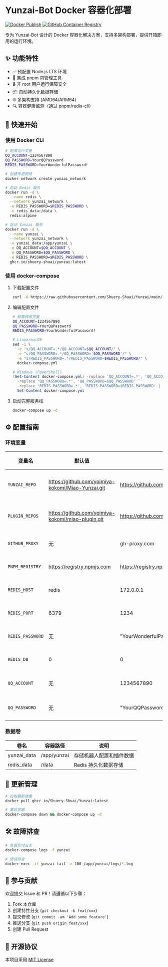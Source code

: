 # Yunzai-Bot Docker 容器化部署

[![Docker Publish](https://github.com/Shuery-Shuai/Yunzai/actions/workflows/docker-publish.yml/badge.svg)](https://github.com/Shuery-Shuai/Yunzai/actions)
[![GitHub Container Registry](https://img.shields.io/badge/Container%20Registry-GHCR-blue)](https://github.com/Shuery-Shuai/Yunzai/pkgs/container/Yunzai)

专为 Yunzai-Bot 设计的 Docker 容器化解决方案，支持多架构部署，提供开箱即用的运行环境。

## ✨ 功能特性

- ✅ 预配置 Node.js LTS 环境
- 🚀 集成 pnpm 包管理工具
- 🔒 非 root 用户运行保障安全
- 📦 自动持久化数据存储
- 🌐 多架构支持 (AMD64/ARM64)
- 🔍 容器健康监测（通过 pnpm/redis-cli）

## 🚀 快速开始

### 使用 Docker CLI

```bash
# 配置运行变量
QQ_ACCOUNT=1234567890
QQ_PASSWORD=YourQQPassword
REDIS_PASSWORD=YourWonderfulPassword!
```

```bash
# 创建专用网络
docker network create yunzai_network

# 启动 Redis 服务
docker run -d \
  --name redis \
  --network yunzai_network \
  -e REDIS_PASSWORD=$REDIS_PASSWORD \
  -v redis_data:/data \
  redis:alpine

# 启动 Yunzai 服务
docker run -d \
  --name yunzai \
  --network yunzai_network \
  -v yunzai_data:/app/yunzai \
  -e QQ_ACCOUNT=$QQ_ACCOUNT \
  -e QQ_PASSWORD=$QQ_PASSWORD \
  -e REDIS_PASSWORD=$REDIS_PASSWORD \
  ghcr.io/shuery-shuai/yunzai:latest
```

### 使用 docker-compose

1. 下载配置文件

   ```bash
   curl -O https://raw.githubusercontent.com/Shuery-Shuai/Yunzai/main/docker-compose.yml
   ```

2. 编辑配置文件

   ```bash
   # 配置修改变量
   QQ_ACCOUNT=1234567890
   QQ_PASSWORD=YourQQPassword
   REDIS_PASSWORD=YourWonderfulPassword!
   ```

   ```bash
   # Linux/macOS
   sed -i \
     -e "s/QQ_ACCOUNT=.*/QQ_ACCOUNT=$QQ_ACCOUNT/" \
     -e "s/QQ_PASSWORD=.*/QQ_PASSWORD='$QQ_PASSWORD'/" \
     -e "s/REDIS_PASSWORD=.*/REDIS_PASSWORD=$REDIS_PASSWORD/" \
     docker-compose.yml
   ```

   ```powershell
   # Windows (PowerShell)
   (Get-Content docker-compose.yml) -replace 'QQ_ACCOUNT=.*', 'QQ_ACCOUNT=$QQ_ACCOUNT' `
     -replace 'QQ_PASSWORD=.*', 'QQ_PASSWORD=$QQ_PASSWORD' `
     -replace 'REDIS_PASSWORD=.*', 'REDIS_PASSWORD=$REDIS_PASSWORD' |
     Set-Content docker-compose.yml
   ```

3. 启动完整服务栈

   ```bash
   docker-compose up -d
   ```

## ⚙️ 配置指南

### 环境变量

| 变量名           | 默认值                                              | 示例值                                                                     | 必需 | 说明                     |
| ---------------- | --------------------------------------------------- | -------------------------------------------------------------------------- | ---- | ------------------------ |
| `YUNZAI_REPO`    | <https://github.com/yoimiya-kokomi/Miao-Yunzai.git> | <https://github.com/Le-niao/Yunzai.git>                                    | 否   | 指定 Yunzai 本体仓库地址 |
| `PLUGIN_REPOS`   | <https://github.com/yoimiya-kokomi/miao-plugin.git> | <https://github.com/user/plugin1.git>,<https://gitee.com/user/plugin2.git> | 否   | 插件仓库列表（逗号分隔） |
| `GITHUB_PROXY`   | 无                                                  | gh-proxy.com                                                               | 否   | GitHub 镜像代理地址      |
| `PNPM_REGISTRY`  | <https://registry.npmjs.com>                        | <https://registry.npmmirror.com>                                           | 否   | pnpm 镜像源地址          |
| `REDIS_HOST`     | redis                                               | 172.0.0.1                                                                  | 否   | Redis 服务地址           |
| `REDIS_PORT`     | 6379                                                | 1234                                                                       | 否   | Redis 服务端口           |
| `REDIS_PASSWORD` | 无                                                  | "YourWonderfulPassword!"                                                   | 否   | Redis 认证密码           |
| `REDIS_DB`       | 0                                                   | 0                                                                          | 否   | Redis 数据库编号         |
| `QQ_ACCOUNT`     | 无                                                  | 1234567890                                                                 | 是   | 机器人 QQ 号码           |
| `QQ_PASSWORD`    | 无                                                  | "YourQQPassword"                                                           | 否   | 机器人 QQ 密码           |

### 数据卷

| 卷名        | 容器路径    | 说明                     |
| ----------- | ----------- | ------------------------ |
| yunzai_data | /app/yunzai | 存储机器人配置和插件数据 |
| redis_data  | /data       | Redis 持久化数据存储     |

## 🔄 更新管理

```bash
# 拉取最新镜像
docker pull ghcr.io/Shuery-Shuai/Yunzai:latest

# 重启容器
docker-compose down && docker-compose up -d
```

## 🛠️ 故障排查

```bash
# 查看实时日志
docker-compose logs -f yunzai

# 错误排查
docker exec -it yunzai tail -n 100 /app/yunzai/logs/*.log
```

## 🤝 参与贡献

欢迎提交 Issue 和 PR！请遵循以下步骤：

1. Fork 本仓库
2. 创建特性分支 (`git checkout -b feat/xxx`)
3. 提交修改 (`git commit -am 'Add some feature'`)
4. 推送分支 (`git push origin feat/xxx`)
5. 创建 Pull Request

## 📄 开源协议

本项目采用 [MIT License](LICENSE)
